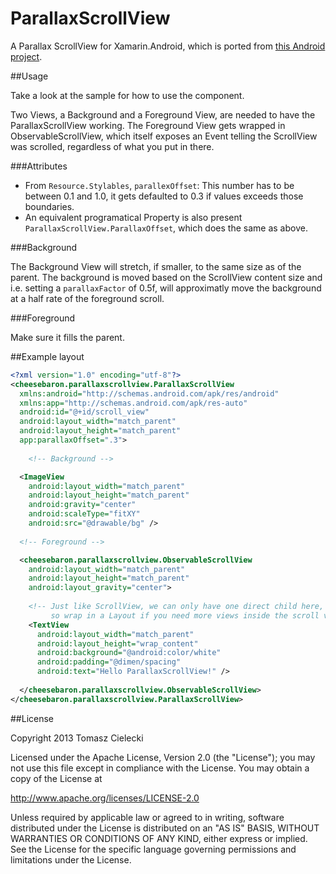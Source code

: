 ParallaxScrollView
==================

A Parallax ScrollView for Xamarin.Android, which is ported from [this Android project](https://github.com/chrisjenx/ParallaxScrollView).

##Usage

Take a look at the sample for how to use the component.

Two Views, a Background and a Foreground View, are needed to have the ParallaxScrollView working. The Foreground View gets wrapped in ObservableScrollView, which itself exposes an Event telling the ScrollView was scrolled, regardless of what you put in there.

###Attributes

* From `Resource.Stylables`, `parallexOffset`: This number has to be between 0.1 and 1.0, it gets defaulted to 0.3 if values exceeds those boundaries.
* An equivalent programatical Property is also present `ParallaxScrollView.ParallaxOffset`, which does the same as above.

###Background

The Background View will stretch, if smaller, to the same size as of the parent. The background is moved based on the ScrollView content size and i.e. setting a `parallaxFactor` of 0.5f, will approximatly move the background at a half rate of the foreground scroll.

###Foreground

Make sure it fills the parent.

##Example layout

```xml
<?xml version="1.0" encoding="utf-8"?>
<cheesebaron.parallaxscrollview.ParallaxScrollView
  xmlns:android="http://schemas.android.com/apk/res/android"
  xmlns:app="http://schemas.android.com/apk/res-auto"
  android:id="@+id/scroll_view"
  android:layout_width="match_parent"
  android:layout_height="match_parent"
  app:parallaxOffset=".3">
  
    <!-- Background -->

  <ImageView
    android:layout_width="match_parent"
    android:layout_height="match_parent"
    android:gravity="center"
    android:scaleType="fitXY"
    android:src="@drawable/bg" />
    
  <!-- Foreground -->

  <cheesebaron.parallaxscrollview.ObservableScrollView
    android:layout_width="match_parent"
    android:layout_height="match_parent"
    android:layout_gravity="center">
    
    <!-- Just like ScrollView, we can only have one direct child here, 
         so wrap in a Layout if you need more views inside the scroll view -->
    <TextView
      android:layout_width="match_parent"
      android:layout_height="wrap_content"
      android:background="@android:color/white"
      android:padding="@dimen/spacing"
      android:text="Hello ParallaxScrollView!" />
    
  </cheesebaron.parallaxscrollview.ObservableScrollView>
</cheesebaron.parallaxscrollview.ParallaxScrollView>
```

##License

Copyright 2013 Tomasz Cielecki

Licensed under the Apache License, Version 2.0 (the "License"); you may not use this file except in compliance with the License. You may obtain a copy of the License at

http://www.apache.org/licenses/LICENSE-2.0

Unless required by applicable law or agreed to in writing, software distributed under the License is distributed on an "AS IS" BASIS, WITHOUT WARRANTIES OR CONDITIONS OF ANY KIND, either express or implied. See the License for the specific language governing permissions and limitations under the License.
